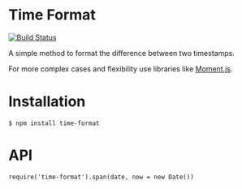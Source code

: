 # Time Format

[![Build Status](https://travis-ci.org/skovalyov/time-format.png?branch=master)](https://travis-ci.org/skovalyov/time-format)

A simple method to format the difference between two timestamps.

For more complex cases and flexibility use libraries like [Moment.js](http://momentjs.com/).

# Installation

    $ npm install time-format

# API

    require('time-format').span(date, now = new Date())
